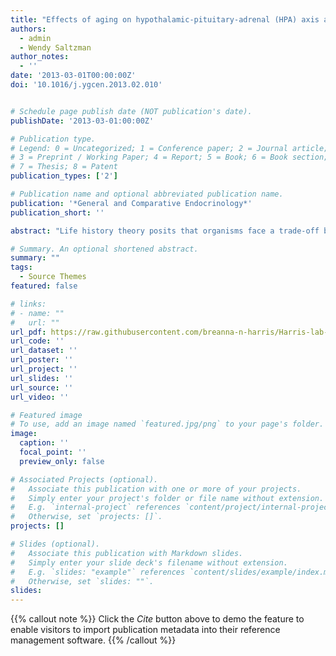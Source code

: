 ```yaml
---
title: "Effects of aging on hypothalamic-pituitary-adrenal (HPA) axis activity and reactivity in virgin male and female California mice (Peromyscus californicus)"
authors:
  - admin
  - Wendy Saltzman
author_notes:
  - ''
date: '2013-03-01T00:00:00Z'
doi: '10.1016/j.ygcen.2013.02.010'


# Schedule page publish date (NOT publication's date).
publishDate: '2013-03-01:00:00Z'

# Publication type.
# Legend: 0 = Uncategorized; 1 = Conference paper; 2 = Journal article;
# 3 = Preprint / Working Paper; 4 = Report; 5 = Book; 6 = Book section;
# 7 = Thesis; 8 = Patent
publication_types: ['2']

# Publication name and optional abbreviated publication name.
publication: '*General and Comparative Endocrinology*'
publication_short: ''

abstract: "Life history theory posits that organisms face a trade-off between current and future reproductive attempts. The physiological mechanisms mediating such trade-offs are still largely unknown, but glucocorticoid hormones are likely candidates as elevated, post-stress glucocorticoid levels have been shown to suppress both reproductive physiology and reproductive behavior. Aged individuals have a decreasing window in which to reproduce, and are thus predicted to invest more heavily in current as opposed to future reproduction. Therefore, if glucocorticoids are important in mediating the trade-off between current and future reproduction, aged animals are expected to show decreased hypothalamic-pituitary-adrenal (HPA) axis responses to stressors and to stimulation by corticotropin-releasing hormone (CRH), and enhanced responses to glucocorticoid negative feedback, as compared to younger animals. We tested this hypothesis in the monogamous, biparental California mouse by comparing baseline and post-stress corticosterone levels, as well as corticosterone responses to dexamethasone (DEX) and CRH injections, between old (~18–20 months) and young (~4 months) virgin adults of both sexes. We also measured gonadal and uterine masses as a proxy for investment in potential current reproductive effort. Adrenal glands were weighed to determine if older animal had decreased adrenal mass. Old male mice had lower plasma corticosterone levels 8 h after DEX injection than did young male mice, suggesting that the anterior pituitary of older males is more sensitive to DEX-induced negative feedback. Old female mice had higher body-mass-corrected uterine mass than did young females. No other differences in corticosterone levels or organ masses were found between age groups within either sex. In conclusion, we did not find strong evidence for age-related change in HPA activity or reactivity in virgin adult male or female California mice; however, future studies investigating HPA activity and reproductive outcomes in young and old breeding adults would be illuminating."

# Summary. An optional shortened abstract.
summary: ""
tags:
  - Source Themes
featured: false

# links:
# - name: ""
#   url: ""
url_pdf: https://raw.githubusercontent.com/breanna-n-harris/Harris-lab-website/19f4e0344b9080a53420af95df36b49941b3e600/content/publication/Harris%26Saltzman_2013_GCE_age_HPA_pcals/Harris%26Saltzman_2013_GCE_age_HPA_pcals.pdf
url_code: ''
url_dataset: ''
url_poster: ''
url_project: ''
url_slides: ''
url_source: ''
url_video: ''

# Featured image
# To use, add an image named `featured.jpg/png` to your page's folder.
image:
  caption: ''
  focal_point: ''
  preview_only: false

# Associated Projects (optional).
#   Associate this publication with one or more of your projects.
#   Simply enter your project's folder or file name without extension.
#   E.g. `internal-project` references `content/project/internal-project/index.md`.
#   Otherwise, set `projects: []`.
projects: []

# Slides (optional).
#   Associate this publication with Markdown slides.
#   Simply enter your slide deck's filename without extension.
#   E.g. `slides: "example"` references `content/slides/example/index.md`.
#   Otherwise, set `slides: ""`.
slides:
---
```


{{% callout note %}}
Click the _Cite_ button above to demo the feature to enable visitors to import publication metadata into their reference management software.
{{% /callout %}}
